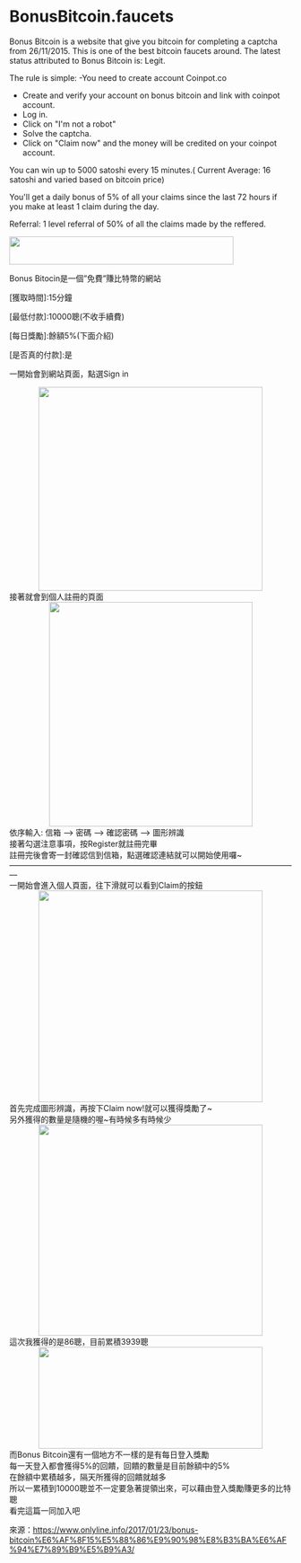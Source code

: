 # BonusBitcoin.faucets

Bonus Bitcoin is a website that give you bitcoin for completing a captcha from 26/11/2015. This is one of the best bitcoin faucets around. The latest status attributed to Bonus Bitcoin is: Legit. 

The rule is simple:
-You need to create account Coinpot.co
- Create and verify your account on bonus bitcoin and link with coinpot account.
- Log in.
- Click on "I'm not a robot"
- Solve the captcha.
- Click on "Claim now" and the money will be credited on your coinpot account.

You can win up to 5000 satoshi every 15 minutes.( Current Average: 16 satoshi and varied based on bitcoin price)

You'll get a daily bonus of 5% of all your claims since the last 72 hours if you make at least 1 claim during the day.

Referral: 1 level referral of 50% of all the claims made by the reffered.

<img src="https://i1.wp.com/2.bp.blogspot.com/-Ab8ne9ijoyw/WIYfJQX_fAI/AAAAAAAABXM/Fz_HhbqoHkgATXZjKfmR1n7eayVASTpEwCEw/s400/111.gif?resize=400%2C50&#038;ssl=1" width="400" height="50" border="0" data-recalc-dims="1" /></a></div>
<p>Bonus Bitocin是一個&#8221;免費&#8221;賺比特幣的網站</p>
<p>[獲取時間]:15分鐘</p>
<p>[最低付款]:10000聰(不收手續費)</p>
<p>[每日獎勵]:餘額5%(下面介紹)</p>
<p>[是否真的付款]:是</p>
<p>一開始會到網站頁面，點選Sign in</p>
<div style="clear: both; text-align: center;"><a style="margin-left: 1em; margin-right: 1em;" href="https://i2.wp.com/1.bp.blogspot.com/-QbDAwuPwEZQ/WIYbjXgNtXI/AAAAAAAABWk/n9CvCMyjxjcLbIZRzZFPBmmQfbOFqFz8QCLcB/s1600/1.jpg?ssl=1"><img src="https://i2.wp.com/1.bp.blogspot.com/-QbDAwuPwEZQ/WIYbjXgNtXI/AAAAAAAABWk/n9CvCMyjxjcLbIZRzZFPBmmQfbOFqFz8QCLcB/s400/1.jpg?resize=400%2C363&#038;ssl=1" width="400" height="363" border="0" data-recalc-dims="1" /></a></div>
<div style="clear: both; text-align: center;"></div>
<div style="clear: both; text-align: left;">接著就會到個人註冊的頁面</div>
<div style="clear: both; text-align: center;"></div>
<div style="clear: both; text-align: center;"><a style="margin-left: 1em; margin-right: 1em;" href="https://i2.wp.com/1.bp.blogspot.com/-NAXmPzlyruE/WIYblq3H4FI/AAAAAAAABWs/Wcoh4zPwVfkaVTBvyygBaqmnPfT40MltwCEw/s1600/2.jpg?ssl=1"><img src="https://i2.wp.com/1.bp.blogspot.com/-NAXmPzlyruE/WIYblq3H4FI/AAAAAAAABWs/Wcoh4zPwVfkaVTBvyygBaqmnPfT40MltwCEw/s400/2.jpg?resize=363%2C400&#038;ssl=1" width="363" height="400" border="0" data-recalc-dims="1" /></a></div>
<div style="clear: both; text-align: center;"></div>
<div style="clear: both; text-align: left;">依序輸入: 信箱 &#8212;&gt; 密碼 &#8212;&gt; 確認密碼 &#8212;&gt; 圖形辨識</div>
<div style="clear: both; text-align: left;"></div>
<div style="clear: both; text-align: left;">接著勾選注意事項，按Register就註冊完畢</div>
<div style="clear: both; text-align: left;"></div>
<div style="clear: both; text-align: left;">註冊完後會寄一封確認信到信箱，點選確認連結就可以開始使用囉~</div>
<div style="clear: both; text-align: left;"></div>
<div style="clear: both; text-align: left;">&#8212;&#8212;&#8212;&#8212;&#8212;&#8212;&#8212;&#8212;&#8212;&#8212;&#8212;&#8212;&#8212;&#8212;&#8212;&#8212;&#8212;&#8212;&#8212;&#8212;&#8212;&#8212;&#8212;&#8212;&#8212;&#8212;&#8212;&#8212;&#8212;&#8212;&#8212;&#8212;&#8212;&#8212;&#8212;&#8212;&#8212;</div>
<div style="clear: both; text-align: left;"></div>
<div style="clear: both; text-align: left;">一開始會進入個人頁面，往下滑就可以看到Claim的按鈕</div>
<div style="clear: both; text-align: left;"></div>
<div style="clear: both; text-align: center;"><a style="margin-left: 1em; margin-right: 1em;" href="https://i0.wp.com/4.bp.blogspot.com/-222VBBE2X_A/WIYdAwCG8BI/AAAAAAAABW8/UCiLOKGPK4MXuGBg9poUcUSqwT5LeE0MACLcB/s1600/10.jpg?ssl=1"><img src="https://i1.wp.com/4.bp.blogspot.com/-222VBBE2X_A/WIYdAwCG8BI/AAAAAAAABW8/UCiLOKGPK4MXuGBg9poUcUSqwT5LeE0MACLcB/s400/10.jpg?resize=400%2C377&#038;ssl=1" width="400" height="377" border="0" data-recalc-dims="1" /></a></div>
<div style="clear: both; text-align: center;"></div>
<div style="clear: both; text-align: left;">首先完成圖形辨識，再按下Claim now!就可以獲得獎勵了~</div>
<div style="clear: both; text-align: left;"></div>
<div style="clear: both; text-align: left;">另外獲得的數量是隨機的喔~有時候多有時候少</div>
<div style="clear: both; text-align: center;"></div>
<div style="clear: both; text-align: center;"><a style="margin-left: 1em; margin-right: 1em;" href="https://i0.wp.com/2.bp.blogspot.com/-xWcYo8E6css/WIYbm249QPI/AAAAAAAABW0/BSrYHOIcLgQh_BjxqktrfVVPaXfesyz3wCEw/s1600/6.jpg?ssl=1"><img src="https://i0.wp.com/2.bp.blogspot.com/-xWcYo8E6css/WIYbm249QPI/AAAAAAAABW0/BSrYHOIcLgQh_BjxqktrfVVPaXfesyz3wCEw/s400/6.jpg?resize=400%2C376&#038;ssl=1" width="400" height="376" border="0" data-recalc-dims="1" /></a></div>
<div style="clear: both; text-align: center;"></div>
<div style="clear: both; text-align: left;">這次我獲得的是86聰，目前累積3939聰</div>
<div style="clear: both; text-align: center;"></div>
<div style="clear: both; text-align: center;"><a style="margin-left: 1em; margin-right: 1em;" href="https://i2.wp.com/1.bp.blogspot.com/-rwra_XPq-AE/WIYbmSzWJ0I/AAAAAAAABWw/S7DIrK_FQMg-guzmeDQeufh7v_9PyIcKwCEw/s1600/7.jpg?ssl=1"><img src="https://i2.wp.com/1.bp.blogspot.com/-rwra_XPq-AE/WIYbmSzWJ0I/AAAAAAAABWw/S7DIrK_FQMg-guzmeDQeufh7v_9PyIcKwCEw/s400/7.jpg?resize=400%2C181&#038;ssl=1" width="400" height="181" border="0" data-recalc-dims="1" /></a></div>
<div style="clear: both; text-align: center;"></div>
<div style="clear: both; text-align: left;">而Bonus Bitcoin還有一個地方不一樣的是有每日登入獎勵</div>
<div style="clear: both; text-align: left;"></div>
<div style="clear: both; text-align: left;">每一天登入都會獲得5%的回饋，回饋的數量是目前餘額中的5%</div>
<div style="clear: both; text-align: left;"></div>
<div style="clear: both; text-align: left;">在餘額中累積越多，隔天所獲得的回饋就越多</div>
<div style="clear: both; text-align: left;"></div>
<div style="clear: both; text-align: left;">所以一累積到10000聰並不一定要急著提領出來，可以藉由登入獎勵賺更多的比特聰</div>
<div style="clear: both; text-align: left;"></div>
<div style="clear: both; text-align: left;">看完這篇一同加入吧

來源：https://www.onlyline.info/2017/01/23/bonus-bitcoin%E6%AF%8F15%E5%88%86%E9%90%98%E8%B3%BA%E6%AF%94%E7%89%B9%E5%B9%A3/
